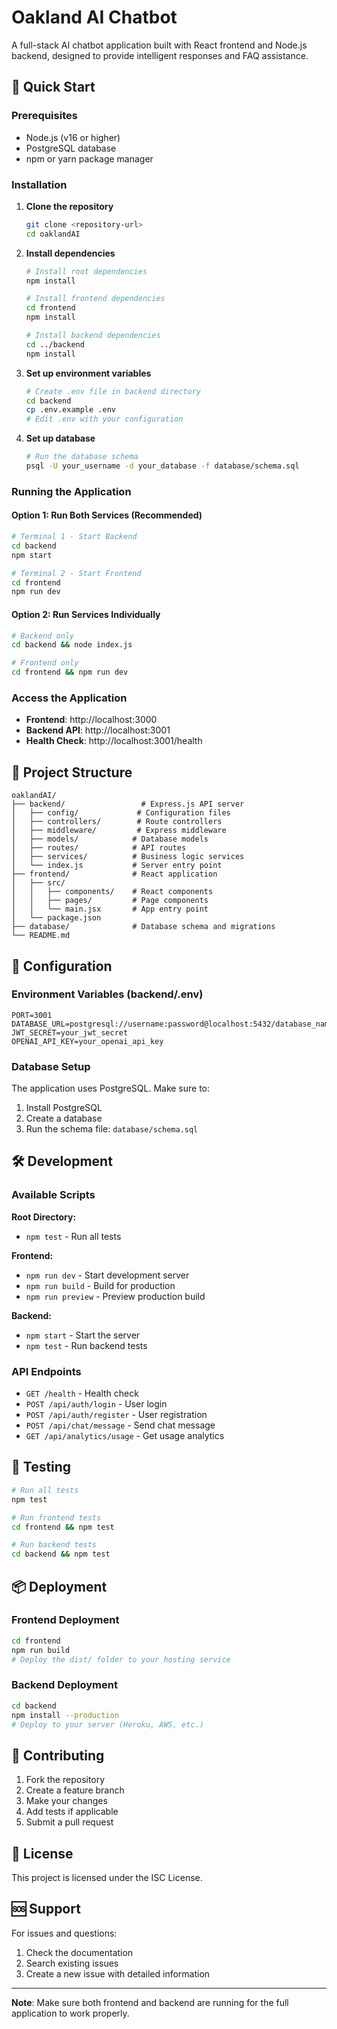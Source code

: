 # Oakland AI Chatbot

A full-stack AI chatbot application built with React frontend and Node.js backend, designed to provide intelligent responses and FAQ assistance.

## 🚀 Quick Start

### Prerequisites
- Node.js (v16 or higher)
- PostgreSQL database
- npm or yarn package manager

### Installation

1. **Clone the repository**
   ```bash
   git clone <repository-url>
   cd oaklandAI
   ```

2. **Install dependencies**
   ```bash
   # Install root dependencies
   npm install
   
   # Install frontend dependencies
   cd frontend
   npm install
   
   # Install backend dependencies
   cd ../backend
   npm install
   ```

3. **Set up environment variables**
   ```bash
   # Create .env file in backend directory
   cd backend
   cp .env.example .env
   # Edit .env with your configuration
   ```

4. **Set up database**
   ```bash
   # Run the database schema
   psql -U your_username -d your_database -f database/schema.sql
   ```

### Running the Application

#### Option 1: Run Both Services (Recommended)
```bash
# Terminal 1 - Start Backend
cd backend
npm start

# Terminal 2 - Start Frontend
cd frontend
npm run dev
```

#### Option 2: Run Services Individually
```bash
# Backend only
cd backend && node index.js

# Frontend only
cd frontend && npm run dev
```

### Access the Application
- **Frontend**: http://localhost:3000
- **Backend API**: http://localhost:3001
- **Health Check**: http://localhost:3001/health

## 📁 Project Structure

```
oaklandAI/
├── backend/                 # Express.js API server
│   ├── config/             # Configuration files
│   ├── controllers/        # Route controllers
│   ├── middleware/         # Express middleware
│   ├── models/            # Database models
│   ├── routes/            # API routes
│   ├── services/          # Business logic services
│   └── index.js           # Server entry point
├── frontend/              # React application
│   ├── src/
│   │   ├── components/    # React components
│   │   ├── pages/         # Page components
│   │   └── main.jsx       # App entry point
│   └── package.json
├── database/              # Database schema and migrations
└── README.md
```

## 🔧 Configuration

### Environment Variables (backend/.env)
```env
PORT=3001
DATABASE_URL=postgresql://username:password@localhost:5432/database_name
JWT_SECRET=your_jwt_secret
OPENAI_API_KEY=your_openai_api_key
```

### Database Setup
The application uses PostgreSQL. Make sure to:
1. Install PostgreSQL
2. Create a database
3. Run the schema file: `database/schema.sql`

## 🛠️ Development

### Available Scripts

**Root Directory:**
- `npm test` - Run all tests

**Frontend:**
- `npm run dev` - Start development server
- `npm run build` - Build for production
- `npm run preview` - Preview production build

**Backend:**
- `npm start` - Start the server
- `npm test` - Run backend tests

### API Endpoints

- `GET /health` - Health check
- `POST /api/auth/login` - User login
- `POST /api/auth/register` - User registration
- `POST /api/chat/message` - Send chat message
- `GET /api/analytics/usage` - Get usage analytics

## 🧪 Testing

```bash
# Run all tests
npm test

# Run frontend tests
cd frontend && npm test

# Run backend tests
cd backend && npm test
```

## 📦 Deployment

### Frontend Deployment
```bash
cd frontend
npm run build
# Deploy the dist/ folder to your hosting service
```

### Backend Deployment
```bash
cd backend
npm install --production
# Deploy to your server (Heroku, AWS, etc.)
```

## 🤝 Contributing

1. Fork the repository
2. Create a feature branch
3. Make your changes
4. Add tests if applicable
5. Submit a pull request

## 📄 License

This project is licensed under the ISC License.

## 🆘 Support

For issues and questions:
1. Check the documentation
2. Search existing issues
3. Create a new issue with detailed information

---

**Note**: Make sure both frontend and backend are running for the full application to work properly. 